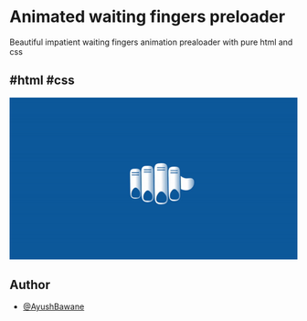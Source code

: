 
# Animated waiting fingers preloader 
Beautiful impatient waiting fingers animation prealoader with pure html and css
## #html #css



![](https://github.com/AyushBawane/waiting-fingers-html-preloader/blob/main/waitingFinger.gif?raw=true)
## Author

- [@AyushBawane](https://github.com/AyushBawane)

